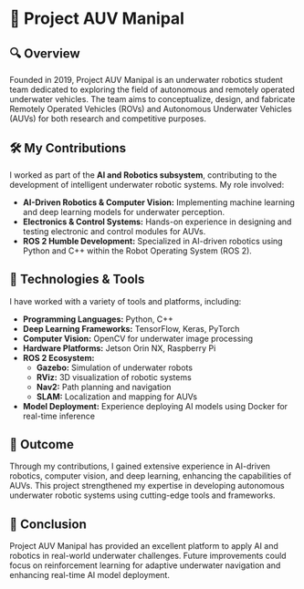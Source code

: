 # 🤖 Project AUV Manipal

## 🔍 Overview
Founded in 2019, Project AUV Manipal is an underwater robotics student team dedicated to exploring the field of autonomous and remotely operated underwater vehicles. The team aims to conceptualize, design, and fabricate Remotely Operated Vehicles (ROVs) and Autonomous Underwater Vehicles (AUVs) for both research and competitive purposes.

## 🛠️ My Contributions
I worked as part of the **AI and Robotics subsystem**, contributing to the development of intelligent underwater robotic systems. My role involved:
- **AI-Driven Robotics & Computer Vision:** Implementing machine learning and deep learning models for underwater perception.
- **Electronics & Control Systems:** Hands-on experience in designing and testing electronic and control modules for AUVs.
- **ROS 2 Humble Development:** Specialized in AI-driven robotics using Python and C++ within the Robot Operating System (ROS 2).

## 🚀 Technologies & Tools
I have worked with a variety of tools and platforms, including:
- **Programming Languages:** Python, C++
- **Deep Learning Frameworks:** TensorFlow, Keras, PyTorch
- **Computer Vision:** OpenCV for underwater image processing
- **Hardware Platforms:** Jetson Orin NX, Raspberry Pi
- **ROS 2 Ecosystem:**
  - **Gazebo:** Simulation of underwater robots
  - **RViz:** 3D visualization of robotic systems
  - **Nav2:** Path planning and navigation
  - **SLAM:** Localization and mapping for AUVs
- **Model Deployment:** Experience deploying AI models using Docker for real-time inference

## 🎯 Outcome
Through my contributions, I gained extensive experience in AI-driven robotics, computer vision, and deep learning, enhancing the capabilities of AUVs. This project strengthened my expertise in developing autonomous underwater robotic systems using cutting-edge tools and frameworks.

## 📝 Conclusion
Project AUV Manipal has provided an excellent platform to apply AI and robotics in real-world underwater challenges. Future improvements could focus on reinforcement learning for adaptive underwater navigation and enhancing real-time AI model deployment.

